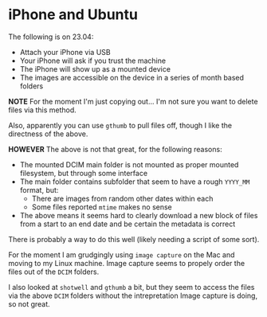 # iPhone and Ubuntu

The following is on 23.04:

* Attach your iPhone via USB
* Your iPhone will ask if you trust the machine
* The iPhone will show up as a mounted device
* The images are accessible on the device in a series of month based folders

**NOTE** For the moment I'm just copying out... I'm not sure you want to delete files via this method.

Also, apparently you can use `gthumb` to pull files off, though I like the directness of the above.

**HOWEVER** The above is not that great, for the following reasons:

* The mounted DCIM main folder is not mounted as proper mounted filesystem, but through some interface
* The main folder contains subfolder that seem to have a rough `YYYY_MM` format, but:
    * There are images from random other dates within each
    * Some files reported `mtime` makes no sense
* The above means it seems hard to clearly download a new block of files from a start to an end date and be certain the metadata is correct

There is probably a way to do this well (likely needing a script of some sort).

For the moment I am grudgingly using `image capture` on the Mac and moving to my Linux machine.
Image capture seems to propely order the files out of the `DCIM` folders.

I also looked at `shotwell` and `gthumb` a bit, but they seem to access the files via the above `DCIM` folders without the intrepretation Image capture is doing, so not great.


